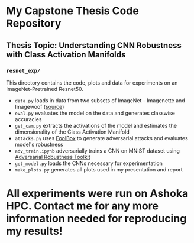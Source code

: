 # My Capstone Thesis Code Repository
## Thesis Topic: Understanding CNN Robustness with Class Activation Manifolds


### ```resnet_exp/```
This directory contains the code, plots and data for experiments on an ImageNet-Pretrained Resnet50. 
- ```data.py``` loads in data from two subsets of ImageNet - Imagenette and Imagewoof ([source](https://github.com/fastai/imagenette))
- ```eval.py``` evaluates the model on the data and generates classwise accuracies
- ```get_cam.py``` extracts the activations of the model and estimates the dimensionality of the Class Activation Manifold
- ```attacks.py``` uses [FoolBox](https://github.com/bethgelab/foolbox) to generate adversarial attacks and evaluates model's robustness
- ```adv_train.ipynb``` adversarially trains a CNN on MNIST dataset using [Adversarial Robustness Toolkit](https://github.com/Trusted-AI/adversarial-robustness-toolbox)
- ```get_model.py``` loads the CNNs necessary for experimentation
- ```make_plots.py``` generates all plots used in my presentation and report

# All experiments were run on Ashoka HPC. Contact me for any more information needed for reproducing my results!
  

  



